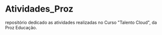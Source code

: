 # Atividades_Proz
repositório dedicado as atividades realizadas no Curso "Talento Cloud", da Proz Educação.
